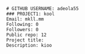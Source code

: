 
    # GITHUB USERNAME: adeola55
    ### PROJECT1: kool
    Email: mkll.mm
    Following: 0
    Followers: 0
    Public repo: 12
    Project title: 
    Description: kioo
    